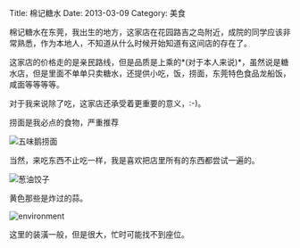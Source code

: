 Title: 棉记糖水
Date: 2013-03-09 
Category: 美食 

棉记糖水在东莞，我出生的地方，这家店在花园路吉之岛附近，成院的同学应该非常熟悉，作为本地人，不知道从什么时候开始知道有这间店的存在了。

这家店的价格走的是亲民路线，但是品质是上乘的*(对于本人来说)*，虽然说是糖水店，但是里面不单单只卖糖水，还提供小吃，饭，捞面，东莞特色食品龙船饭，咸面等等等等。

对于我来说除了吃，这家店还承受着更重要的意义，:-)。

捞面是我必点的食物，严重推荐

![五味鹅捞面](http://farm9.staticflickr.com/8387/8540196830_cf0573a661_z.jpg)

当然，来吃东西不止吃一样，我是喜欢把店里所有的东西都尝试一遍的。

![葱油饺子](http://farm9.staticflickr.com/8238/8540197278_48cfe7c594_z.jpg)

黄色那些是炸过的蒜。

![environment](http://farm9.staticflickr.com/8101/8540197686_6f4f61d58e_z.jpg)

这里的装潢一般，但是很大，忙时可能找不到座位。

